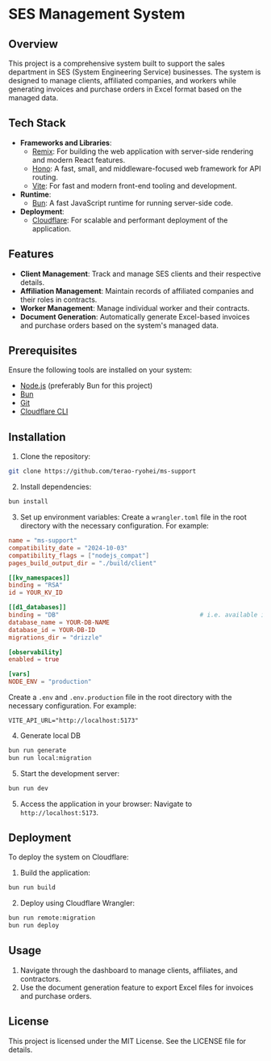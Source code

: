 # SES Management System

## Overview
This project is a comprehensive system built to support the sales department in SES (System Engineering Service) businesses. The system is designed to manage clients, affiliated companies, and workers while generating invoices and purchase orders in Excel format based on the managed data.

## Tech Stack
- **Frameworks and Libraries**:
  - [Remix](https://remix.run/): For building the web application with server-side rendering and modern React features.
  - [Hono](https://hono.dev/): A fast, small, and middleware-focused web framework for API routing.
  - [Vite](https://vitejs.dev/): For fast and modern front-end tooling and development.
- **Runtime**:
  - [Bun](https://bun.sh/): A fast JavaScript runtime for running server-side code.
- **Deployment**:
  - [Cloudflare](https://www.cloudflare.com/): For scalable and performant deployment of the application.

## Features
- **Client Management**: Track and manage SES clients and their respective details.
- **Affiliation Management**: Maintain records of affiliated companies and their roles in contracts.
- **Worker Management**: Manage individual worker and their contracts.
- **Document Generation**: Automatically generate Excel-based invoices and purchase orders based on the system's managed data.

## Prerequisites
Ensure the following tools are installed on your system:
- [Node.js](https://nodejs.org/) (preferably Bun for this project)
- [Bun](https://bun.sh/)
- [Git](https://git-scm.com/)
- [Cloudflare CLI](https://developers.cloudflare.com/workers/wrangler/)

## Installation
1. Clone the repository:
```bash
git clone https://github.com/terao-ryohei/ms-support
```

2. Install dependencies:
```bash
bun install
```

3. Set up environment variables:
Create a `wrangler.toml` file in the root directory with the necessary configuration.
For example:
```toml
name = "ms-support"
compatibility_date = "2024-10-03"
compatibility_flags = ["nodejs_compat"]
pages_build_output_dir = "./build/client"

[[kv_namespaces]]
binding = "RSA"
id = YOUR_KV_ID

[[d1_databases]]
binding = "DB"                                       # i.e. available in your Worker on env.DB
database_name = YOUR-DB-NAME
database_id = YOUR-DB-ID
migrations_dir = "drizzle"

[observability]
enabled = true

[vars]
NODE_ENV = "production"
```

Create a `.env` and `.env.production` file in the root directory with the necessary configuration.
For example:
```env
VITE_API_URL="http://localhost:5173"
```


4. Generate local DB
```bash
bun run generate
bun run local:migration
```

5. Start the development server:
```bash
bun run dev
```

5. Access the application in your browser:
Navigate to `http://localhost:5173`.

## Deployment
To deploy the system on Cloudflare:
1. Build the application:
```bash
bun run build
```

2. Deploy using Cloudflare Wrangler:
```bash
bun run remote:migration
bun run deploy
```

## Usage
1. Navigate through the dashboard to manage clients, affiliates, and contractors.
2. Use the document generation feature to export Excel files for invoices and purchase orders.

## License
This project is licensed under the MIT License. See the LICENSE file for details.

